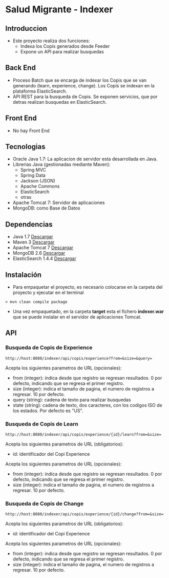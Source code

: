 # Salud Migrante - Indexer

## Introduccion

- Este proyecto realiza dos funciones:
	* Indexa los Copis generados desde Feeder
	* Expone un API para realizar busquedas

## Back End

- Proceso Batch que se encarga de indexar los Copis que se van generando (learn, experience, change). Los Copis se indexan en la plataforma ElasticSearch.
- API REST para la busqueda de Copis. Se exponen servicios, que por detras realizan busquedas en ElasticSearch.

## Front End

- No hay Front End

## Tecnologias

- Oracle Java 1.7: La aplicacion de servidor esta desarrollada en Java. 
- Librerias Java (gestionadas mediante Maven): 
	* Spring MVC
	* Spring Data
	* Jackson (JSON)
	* Apache Commons
	* ElasticSearch
	* otras
- Apache Tomcat 7: Servidor de aplicaciones
- MongoDB: como Base de Datos

## Dependencias

- Java 1.7 [Descargar](http://www.oracle.com/technetwork/es/java/javase/downloads/jdk7-downloads-1880260.html) 
- Maven 3  [Descargar](http://maven.apache.org/download.cgi)
- Apache Tomcat 7 [Descargar](http://tomcat.apache.org/download-70.cgi)
- MongoDB 2.6 [Descargar](http://www.mongodb.org/downloads#previous)
- ElasticSearch 1.4.4 [Descargar](https://www.elastic.co/downloads/elasticsearch)

## Instalación

- Para empaquetar el proyecto, es necesario colocarse en la carpeta del proyecto y ejecutar en el terminal

```
> mvn clean compile package
```
- Una vez empaquetado, en la carpeta **target** esta el fichero **indexer.war** que se puede instalar en el servidor de aplicaciones Tomcat.

 
## API

### Busqueda de Copis de Experience

```
http://host:8080/indexer/api/copis/experience?from=&size=&query=
```

Acepta los siguientes parametros de URL (opcionales):
* from (integer): indica desde que registro se regresan resultados. 0 por defecto, indicando que se regresa el primer registro.
* size (integer): indica el tamaño de pagina, el numero de registros a regresar. 10 por defecto.
* query (string): cadena de texto para realizar busquedas
* state (string): cadena de texto, dos caracteres, con los codigos ISO de los estados. Por defecto es "US".

### Busqueda de Copis de Learn

```
http://host:8080/indexer/api/copis/experience/{id}/learn?from=&size=
```

Acepta los siguientes parametros de URL (obligatorios):
* id: identificador del Copi Experience 

Acepta los siguientes parametros de URL (opcionales):
* from (integer): indica desde que registro se regresan resultados. 0 por defecto, indicando que se regresa el primer registro.
* size (integer): indica el tamaño de pagina, el numero de registros a regresar. 10 por defecto.

### Busqueda de Copis de Change

```
http://host:8080/indexer/api/copis/experience/{id}/change?from=&size=
```

Acepta los siguientes parametros de URL (obligatorios):
* id: identificador del Copi Experience 

Acepta los siguientes parametros de URL (opcionales):
* from (integer): indica desde que registro se regresan resultados. 0 por defecto, indicando que se regresa el primer registro.
* size (integer): indica el tamaño de pagina, el numero de registros a regresar. 10 por defecto.

